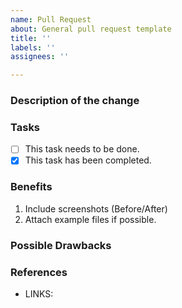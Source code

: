 ```yaml
---
name: Pull Request
about: General pull request template
title: ''
labels: ''
assignees: ''

---
```


### Description of the change

<!--
We must be able to understand the design of your change from this description. If we can't get a good idea of what the code will be doing from the description here, the pull request may be closed at the maintainers' discretion. Keep in mind that the maintainer reviewing this PR may not be familiar with or have worked with the code here recently, so please walk us through the concepts.
-->

### Tasks

<!-- Explain what other alternates were considered and why the proposed version was selected -->

- [ ] This task needs to be done.
- [x] This task has been completed.

### Benefits

<!-- What benefits will be realized by the code change? -->

1. Include screenshots (Before/After)
2. Attach example files if possible.

### Possible Drawbacks

<!-- What are the possible side-effects or negative impacts of the code change? -->

### References

<!-- Enter any applicable Issues & external references here -->

* LINKS:
